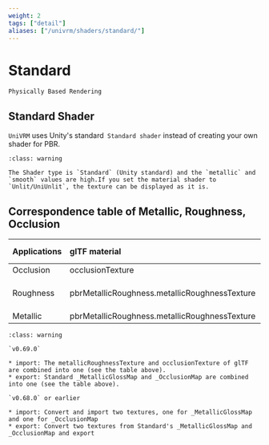 ```yaml
---
weight: 2
tags: ["detail"]
aliases: ["/univrm/shaders/standard/"]
---
```


# Standard

`Physically Based Rendering`

## Standard Shader

`UniVRM` uses Unity's standard` Standard shader` instead of creating your own shader for PBR.

```{admonition} Reflects shiny
:class: warning

The Shader type is `Standard` (Unity standard) and the `metallic` and `smooth` values ​​are high.If you set the material shader to `Unlit/UniUnlit`, the texture can be displayed as it is.
```

## Correspondence table of Metallic, Roughness, Occlusion

| Applications      | glTF material                                 |   |   | Unity Standard Shader                          |
|:----------|:----------------------------------------------|---|:--|------------------------------------------------|
| Occlusion | occlusionTexture                              | R | G | _MetallicGlossMap                              |
| Roughness | pbrMetallicRoughness.metallicRoughnessTexture | G | A | _MetallicGlossMap (smoothness = 1 - roughness) |
| Metallic  | pbrMetallicRoughness.metallicRoughnessTexture | B | R | _OcclusionMap                                  |

```{admonition} MetallicSmoothOcclusion Combine textures into one 
:class: warning

`v0.69.0`

* import: The metallicRoughnessTexture and occlusionTexture of glTF are combined into one (see the table above).
* export: Standard _MetallicGlossMap and _OcclusionMap are combined into one (see the table above).

`v0.68.0` or earlier

* import: Convert and import two textures, one for _MetallicGlossMap and one for _OcclusionMap
* export: Convert two textures from Standard's _MetallicGlossMap and _OcclusionMap and export

```


